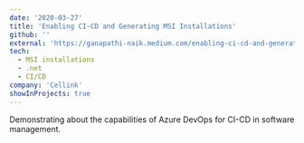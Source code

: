```yaml
---
date: '2020-03-27'
title: 'Enabling CI-CD and Generating MSI Installations'
github: ''
external: 'https://ganapathi-naik.medium.com/enabling-ci-cd-and-generating-msi-installations-de0cdd911f03'
tech:
  - MSI installations
  - .net
  - CI/CD
company: 'Cellink'
showInProjects: true
---
```


Demonstrating about the capabilities of Azure DevOps for CI-CD in software management.
